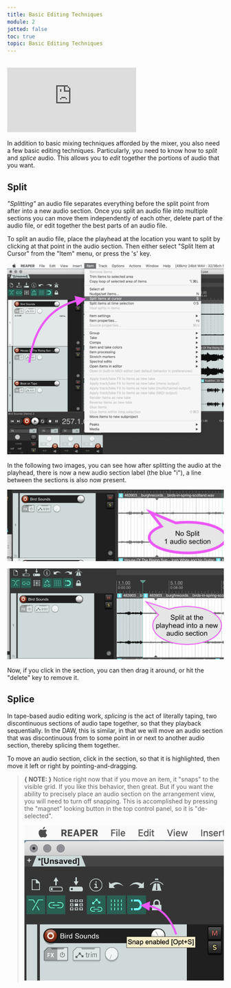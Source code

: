 ```yaml
---
title: Basic Editing Techniques
module: 2
jotted: false
toc: true
topic: Basic Editing Techniques
---
```



<br />

<div class="embed-responsive embed-responsive-16by9"><iframe class="embed-responsive-item" src="https://www.youtube.com/embed/RoutcGt9F5Q" frameborder="0" allow="accelerometer; autoplay; encrypted-media; gyroscope; picture-in-picture" allowfullscreen></iframe></div>


In addition to basic mixing techniques afforded by the mixer, you also need a few basic editing techniques. Particularly, you need to know how to _split_ and _splice_ audio. This allows you to _edit_ together the portions of audio that you want.

## Split

_"Splitting"_ an audio file separates everything before the split point from after into a new audio section. Once you split an audio file into multiple sections you can move them independently of each other, delete part of the audio file, or edit together the best parts of an audio file.

To split an audio file, place the playhead at the location you want to split by clicking at that point in the audio section. Then either select "Split Item at Cursor" from the "Item" menu, or press the 's' key.

![Split item at cursor action](../imgs/split-ex.png "Split item at cursor action")

In the following two images, you can see how after splitting the audio at the playhead, there is now a new audio section label (the blue "i"), a line between the sections is also now present.

![No split example](../imgs/split-1.png "No split example")

![Split example](../imgs/split-2.png "Split example")

Now, if you click in the section, you can then drag it around, or hit the "delete" key to remove it.


## Splice

In tape-based audio editing work, _splicing_ is the act of literally taping, two discontinuous sections of audio tape together, so that they playback sequentially. In the DAW, this is similar, in that we will move an audio section that was discontinuous from to some point in or next to another audio section, thereby splicing them together.

To move an audio section, click in the section, so that it is highlighted, then move it left or right by pointing-and-dragging.

> **{ NOTE: }** Notice right now that if you move an item, it "snaps" to the visible grid. If you like this behavior, then great. But if you want the ability to precisely place an audio section on the arrangement view, you will need to turn off snapping. This is accomplished by pressing the "magnet" looking button in the top control panel, so it is "de-selected".
>
> ![Example of magnet, snap, button](../imgs/snap-button.png "Example of magnet, snap, button")
